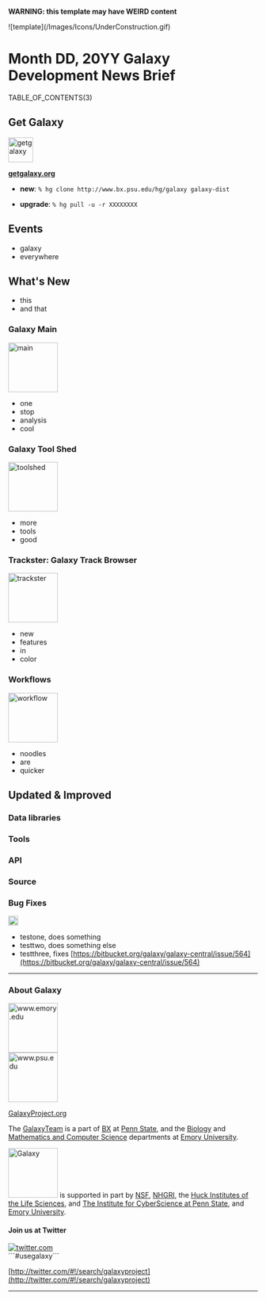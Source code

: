 ****WARNING**: this template may have WEIRD content**

<div class='center'>![template](/Images/Icons/UnderConstruction.gif)</div>

# Month DD, 20YY Galaxy Development News Brief

<div class='right'>TABLE_OF_CONTENTS(3)</div>

## Get Galaxy

<div class='left'><a href='http://getgalaxy.org/'><img src='http://galaxy.psu.edu/static/getgalaxy.png' alt='getgalaxy' width="50px" /></a></div>

 **[getgalaxy.org](http://getgalaxy.org)**

* **new**: `% hg clone http://www.bx.psu.edu/hg/galaxy galaxy-dist`

* **upgrade**: `% hg pull -u -r XXXXXXXX`

## Events

* galaxy 
* everywhere

## What's New

* this 
* and that

### Galaxy Main

<div class='left'><a href='http://usegalaxy.org/'><img src='/Images/Screenshots/GalaxyMainHome.png' alt='main' width="100px" /></a></div>

* one 
* stop 
* analysis
* cool

### Galaxy Tool Shed

<div class='left'><a href='http://http://toolshed.g2.bx.psu.edu/'><img src='/Images/Logos/ToolShed.jpg' alt='toolshed' width="100" /></a></div>

* more
* tools
* good

### Trackster: Galaxy Track Browser

<div class='left'><a href='http://usegalaxy.org/visualization/list_published/'><img src='/Images/Screenshots/GalaxyMainTrackster.png' alt='trackster' width="100" /></a></div> 

* new
* features
* in
* color

### Workflows

<div class='left'><a href='http://usegalaxy.org/visualization/list_published/'><img src='/Images/Screenshots/GalaxyMainWorkflow.png' alt='workflow' width="100" /></a></div> 

* noodles
* are
* quicker


## Updated & Improved

### Data libraries

### Tools

### API

### Source

### Bug Fixes
<div class='left'><a href='/Support.md'><img src='/Images/Icons/bug.png' alt='bugs' width="20" /></a></div> 

* testone, does something
* testtwo, does something else
* testthree, fixes [https://bitbucket.org/galaxy/galaxy-central/issue/564](https://bitbucket.org/galaxy/galaxy-central/issue/564)



----

### About Galaxy

<div class='right'><a href='http://www.emory.edu/'><img src='/Images/Logos/EmoryLogo.jpg' alt='www.emory.edu' width="100" /></a></div>
<div class='right'><a href='http://www.psu.edu/'><img src='/Images/Logos/PennStateLogo.jpg' alt='www.psu.edu' width="100" /></a></div>

[GalaxyProject.org](http://galaxyproject.org)

The [GalaxyTeam](http://bitbucket.org/galaxy/galaxy-central/wiki/GalaxyTeam) is a part of [BX](http://www.bx.psu.edu/) at [Penn State](http://www.psu.edu/), and the [Biology](http://www.biology.emory.edu/) and [Mathematics and Computer Science](http://www.mathcs.emory.edu/) departments at [Emory University](http://www.emory.edu/home/index.html). 

<a href='http://usegalaxy.org'><img src='/Images/Logos/galaxyLogoTrimmed.png' alt='Galaxy' width="100" /></a> is supported in part by [NSF](http://www.nsf.gov/), [NHGRI](http://www.genome.gov/), the [Huck Institutes of the Life Sciences](http://www.huck.psu.edu/), and [The Institute for CyberScience at Penn State](http://www.ics.psu.edu/), and [Emory University](http://www.emory.edu/home/index.html).

#### Join us at Twitter
<div class='left'><a href='http://twitter.com/#!/search/galaxyproject/'><img src='/Images/Logos/TwitterBirdTiny.png' alt='twitter.com' /></a></div>
```#usegalaxy```
 

[http://twitter.com/#!/search/galaxyproject](http://twitter.com/#!/search/galaxyproject) 


----
